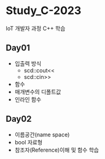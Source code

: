 # Study_C-2023
IoT 개발자 과정 C++ 학습


## Day01
- 입출력 방식
  - scd::cout<<
  - scd::cin>>
 - 함수
 - 매개변수의 디폴트값
 - 인라인 함수
 
 ## Day02
 - 이름공간(name space)
 - bool 자료형
 - 참조자(Reference)이해 및 함수 학습
 
